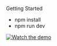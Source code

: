 Getting Started

- npm install
- npm run dev

[![Watch the demo](assets/loom-preview.png)](https://www.loom.com/share/4161631abb46420a8914ea7578be25eb)
